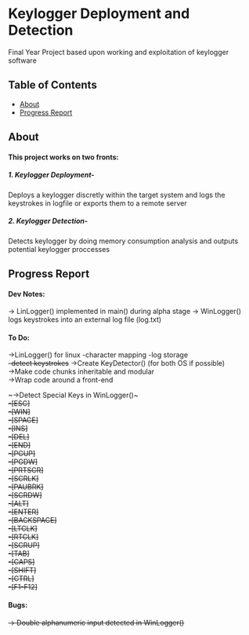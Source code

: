 # Keylogger Deployment and Detection
Final Year Project based upon working and exploitation of keylogger software

## Table of Contents

- [About](#about)
- [Progress Report](#progress)


## About <a name = "about"></a>

#### This project works on two fronts:
##### 1. Keylogger Deployment-
Deploys a keylogger discretly within the target system and logs the keystrokes in logfile or exports them to a remote server
            
##### 2. Keylogger Detection-
Detects keylogger by doing memory consumption analysis and outputs potential keylogger proccesses


## Progress Report <a name = "progress"></a>

#### Dev Notes:
-> LinLogger() implemented in main() during alpha stage
-> WinLogger() logs keystrokes into an external log file (log.txt)


#### To Do:
->LinLogger() for linux
            -character mapping
            -log storage      
            ~~-detect keystrokes~~
->Create KeyDetector() (for both OS if possible)            
->Make code chunks inheritable and modular      
->Wrap code around a front-end      

~->Detect Special Keys in WinLogger()~               
            ~~-[ESC]~~          
            ~~-[WIN]~~          
            ~~-[SPACE]~~      
            ~~-[INS]~~         
            ~~-[DEL]~~         
            ~~-[END]~~        
            ~~-[PGUP]~~        
            ~~-[PGDW]~~       
            ~~-[PRTSCR]~~   
            ~~-[SCRLK]~~                
            ~~-[PAUBRK]~~    
            ~~-[SCRDW]~~                
            ~~-[ALT]~~              
            ~~-[ENTER]~~                    
            ~~-[BACKSPACE]~~              
            ~~-[LTCLK]~~                     
            ~~-[RTCLK]~~                     
            ~~-[SCRUP]~~                     
            ~~-[TAB]~~              
            ~~-[CAPS]~~                         
            ~~-[SHIFT]~~                       
            ~~-[CTRL]~~                             
            ~~-[F1-F12]~~              
#### Bugs:
~~-> Double alphanumeric input detected in WinLogger()~~